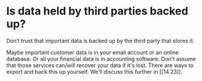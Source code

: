 # Is data held by third parties backed up?

Don’t trust that important data is backed up by the third party that stores it.

Maybe important customer data is in your email account or an online database. Or all your financial data is in accounting software. Don't assume that those services can/will recover your data if it's lost. There are ways to export and back this up yourself. We’ll discuss this further in [[14.23]].

